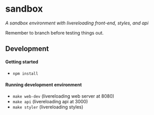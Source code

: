 # sandbox

_A sandbox environment with livereloading front-end, styles, and api_

Remember to branch before testing things out.

## Development

#### Getting started
 - `npm install`

#### Running development environment
 - `make web-dev` (livereloading web server at 8080)
 - `make api`     (livereloading api at 3000)
 - `make styler`  (livereloading styles)
